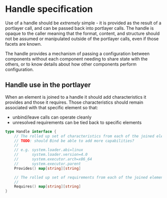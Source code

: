 # Handle specification

Use of a handle should be _extremely_ simple - it is provided as the result of a portlayer call, and can be passed back into portlayer calls.
The handle is opaque to the caller meaning that the format, content, and structure should not be assumed or manipulated outside of the portlayer calls, even
if those facets are known.

The handle provides a mechanism of passing a configuration between components without each component needing to share state with the others, or to know details
about how other components perform configuration.


## Handle use in the portlayer

When an element is joined to a handle it should add characteristics it provides and those it requires. Those characteristics should remain associated with
that specific element so that:
* unbind/leave calls can operate cleanly
* unresolved requirements can be tied back to specific elements

```go
type Handle interface {
    // The rolled up set of characteristics from each of the joined elements
    // TODO: should Bind be able to add more capabilities?
    //
    // e.g. system.loader.abi=linux
    //      system.loader.version=4.0
    //      system.executor.arch=x86_64
    //      system.executor.parent
    Provides() map[string][string]

    // The rolled up set of requirements from each of the joined elements
    // 
    Requires() map[string][string]
}




